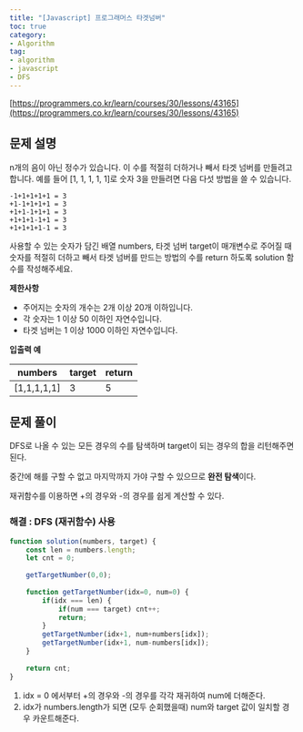 ```yaml
---
title: "[Javascript] 프로그래머스 타겟넘버"
toc: true
category:
- Algorithm
tag:
- algorithm
- javascript
- DFS
---
```


[https://programmers.co.kr/learn/courses/30/lessons/43165](https://programmers.co.kr/learn/courses/30/lessons/43165)

## 문제 설명
n개의 음이 아닌 정수가 있습니다. 이 수를 적절히 더하거나 빼서 타겟 넘버를 만들려고 합니다. 
예를 들어 [1, 1, 1, 1, 1]로 숫자 3을 만들려면 다음 다섯 방법을 쓸 수 있습니다.

```
-1+1+1+1+1 = 3
+1-1+1+1+1 = 3
+1+1-1+1+1 = 3
+1+1+1-1+1 = 3
+1+1+1+1-1 = 3
```
사용할 수 있는 숫자가 담긴 배열 numbers, 타겟 넘버 target이 매개변수로 주어질 때 숫자를 적절히 더하고 빼서 타겟 넘버를 만드는 방법의 수를 return 하도록 solution 함수를 작성해주세요.

**제한사항**
- 주어지는 숫자의 개수는 2개 이상 20개 이하입니다.
- 각 숫자는 1 이상 50 이하인 자연수입니다.
- 타겟 넘버는 1 이상 1000 이하인 자연수입니다.

**입출력 예**


| numbers |  target |  return |
| -------- | -------- | -------- |
| [1,1,1,1,1]     | 3     | 5     |

## 문제 풀이
DFS로 나올 수 있는 모든 경우의 수를 탐색하며 target이 되는 경우의 합을 리턴해주면 된다.

중간에 해를 구할 수 없고 마지막까지 가야 구할 수 있으므로 **완전 탐색**이다.

재귀함수를 이용하면 +의 경우와 -의 경우를 쉽게 계산할 수 있다.

### 해결 : DFS (재귀함수) 사용

```javascript
function solution(numbers, target) {
    const len = numbers.length;
    let cnt = 0;
    
    getTargetNumber(0,0);
		
    function getTargetNumber(idx=0, num=0) {
        if(idx === len) {
            if(num === target) cnt++;
            return;
        }
        getTargetNumber(idx+1, num+numbers[idx]);
        getTargetNumber(idx+1, num-numbers[idx]);    
    }
    
    return cnt;
}
```
1. idx = 0 에서부터 +의 경우와 -의 경우를 각각 재귀하여 num에 더해준다.
2. idx가 numbers.length가 되면 (모두 순회했을때) num와 target 값이 일치할 경우 카운트해준다.
